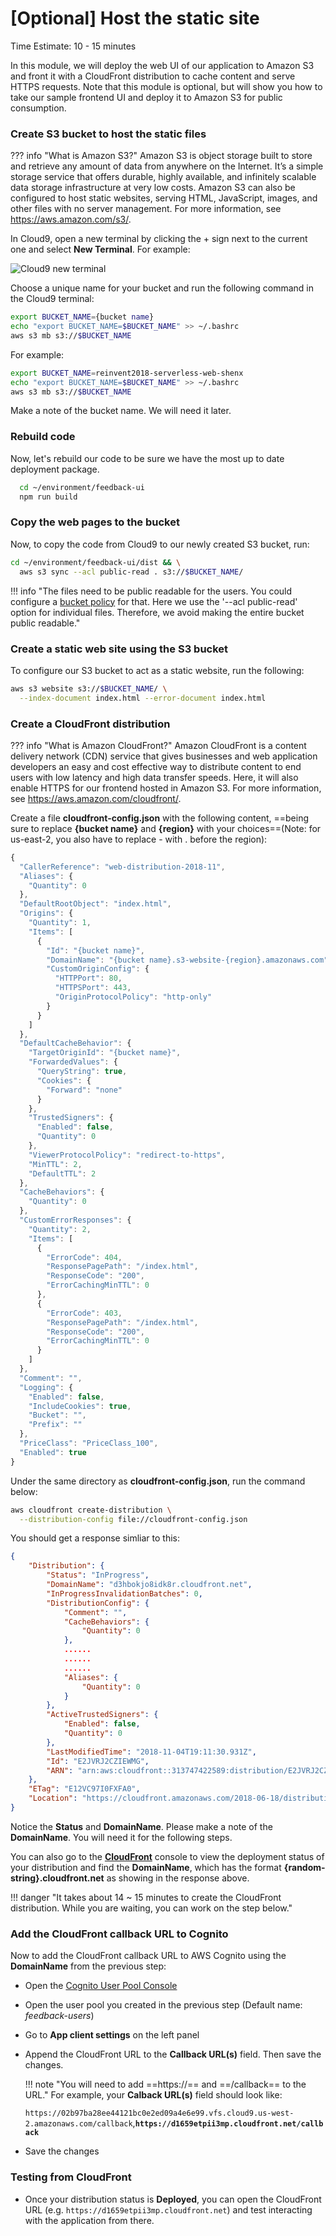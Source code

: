 # [Optional] Host the static site
Time Estimate: 10 - 15 minutes  

In this module, we will deploy the web UI of our application to Amazon S3 and front it with a CloudFront distribution to cache content and serve HTTPS requests. Note that this module is optional, but will show you how to take our sample frontend UI and deploy it to Amazon S3 for public consumption. 

### Create S3 bucket to host the static files

??? info "What is Amazon S3?"
    Amazon S3 is object storage built to store and retrieve any amount of data from anywhere on the Internet. It’s a simple storage service that offers durable, highly available, and infinitely scalable data storage infrastructure at very low costs. Amazon S3 can also be configured to host static websites, serving HTML, JavaScript, images, and other files with no server management. For more information, see https://aws.amazon.com/s3/. 

In Cloud9, open a new terminal by clicking the \+ sign next to the current one and select __New Terminal__. For example:

  ![Cloud9 new terminal](../screenshots/c9-terminal.png)

Choose a unique name for your bucket and run the following command in the Cloud9 terminal:

```bash
export BUCKET_NAME={bucket name}
echo "export BUCKET_NAME=$BUCKET_NAME" >> ~/.bashrc
aws s3 mb s3://$BUCKET_NAME
```
For example:

```bash
export BUCKET_NAME=reinvent2018-serverless-web-shenx
echo "export BUCKET_NAME=$BUCKET_NAME" >> ~/.bashrc
aws s3 mb s3://$BUCKET_NAME
```

Make a note of the bucket name. We will need it later.

### Rebuild code

Now, let's rebuild our code to be sure we have the most up to date deployment package.

```bash
  cd ~/environment/feedback-ui
  npm run build
```

### Copy the web pages to the bucket

Now, to copy the code from Cloud9 to our newly created S3 bucket, run:

```bash
cd ~/environment/feedback-ui/dist && \
  aws s3 sync --acl public-read . s3://$BUCKET_NAME/
```

!!! info "The files need to be public readable for the users. You could configure a [bucket policy](https://docs.aws.amazon.com/AmazonS3/latest/dev/WebsiteAccessPermissionsReqd.html "S3 bucket polic for public web site") for that. Here we use the '--acl public-read' option for individual files. Therefore, we avoid making the entire bucket public readable."

### Create a static web site using the S3 bucket
To configure our S3 bucket to act as a static website, run the following:
```bash
aws s3 website s3://$BUCKET_NAME/ \
  --index-document index.html --error-document index.html 
```

### Create a CloudFront distribution

??? info "What is Amazon CloudFront?"
    Amazon CloudFront is a content delivery network (CDN) service that gives businesses and web application developers an easy and cost effective way to distribute content to end users with low latency and high data transfer speeds. Here, it will also enable HTTPS for our frontend hosted in Amazon S3. For more information, see https://aws.amazon.com/cloudfront/. 

Create a file __cloudfront-config.json__ with the following content, ==being sure to replace __{bucket name}__ and __{region}__ with your choices==(Note: for us-east-2, you also have to replace - with . before the region):

```javascript hl_lines="11 12 22"
{
  "CallerReference": "web-distribution-2018-11",
  "Aliases": {
    "Quantity": 0
  },
  "DefaultRootObject": "index.html",
  "Origins": {
    "Quantity": 1,
    "Items": [
      {
        "Id": "{bucket name}",
        "DomainName": "{bucket name}.s3-website-{region}.amazonaws.com",
        "CustomOriginConfig": {
          "HTTPPort": 80,
          "HTTPSPort": 443,
          "OriginProtocolPolicy": "http-only"
        }
      }
    ]
  },
  "DefaultCacheBehavior": {
    "TargetOriginId": "{bucket name}",
    "ForwardedValues": {
      "QueryString": true,
      "Cookies": {
        "Forward": "none"
      }
    },
    "TrustedSigners": {
      "Enabled": false,
      "Quantity": 0
    },
    "ViewerProtocolPolicy": "redirect-to-https",
    "MinTTL": 2,
    "DefaultTTL": 2
  },
  "CacheBehaviors": {
    "Quantity": 0
  },
  "CustomErrorResponses": {
    "Quantity": 2,
    "Items": [
      {
        "ErrorCode": 404,
        "ResponsePagePath": "/index.html",
        "ResponseCode": "200",
        "ErrorCachingMinTTL": 0
      },
      {
        "ErrorCode": 403,
        "ResponsePagePath": "/index.html",
        "ResponseCode": "200",
        "ErrorCachingMinTTL": 0
      }
    ]
  },
  "Comment": "",
  "Logging": {
    "Enabled": false,
    "IncludeCookies": true,
    "Bucket": "",
    "Prefix": ""
  },
  "PriceClass": "PriceClass_100",
  "Enabled": true
}
```

Under the same directory as __cloudfront-config.json__, run the command below:

```bash
aws cloudfront create-distribution \
  --distribution-config file://cloudfront-config.json
```
You should get a response simliar to this:

```json hl_lines="3 4"
{
    "Distribution": {
        "Status": "InProgress", 
        "DomainName": "d3hbokjo8idk8r.cloudfront.net", 
        "InProgressInvalidationBatches": 0, 
        "DistributionConfig": {
            "Comment": "", 
            "CacheBehaviors": {
                "Quantity": 0
            }, 
            ......
            ......
            ......
            "Aliases": {
                "Quantity": 0
            }
        }, 
        "ActiveTrustedSigners": {
            "Enabled": false, 
            "Quantity": 0
        }, 
        "LastModifiedTime": "2018-11-04T19:11:30.931Z", 
        "Id": "E2JVRJ2CZIEWMG", 
        "ARN": "arn:aws:cloudfront::313747422589:distribution/E2JVRJ2CZIEWMG"
    }, 
    "ETag": "E12VC97I0FXFA0", 
    "Location": "https://cloudfront.amazonaws.com/2018-06-18/distribution/E2JVRJ2CZIEWMG"
}
```

Notice the __Status__ and __DomainName__. Please make a note of the __DomainName__. You will need it for the following steps.

You can also go to the [**CloudFront**](https://console.aws.amazon.com/cloudfront/home?# "AWS CloudFront") console to view the deployment status of your distribution and find the **DomainName**, which has the format __{random-string}.cloudfront.net__ as showing in the response above.

!!! danger "It takes about 14 ~ 15 minutes to create the CloudFront distribution. While you are waiting, you can work on the step below."

### Add the CloudFront callback URL to Cognito

Now to add the CloudFront callback URL to AWS Cognito using the __DomainName__ from the previous step:

* Open the [Cognito User Pool Console](https://us-west-2.console.aws.amazon.com/cognito/users/?region=us-west-2 "AWS Cognito")
* Open the user pool you created in the previous step (Default name: _feedback-users_)
* Go to __App client settings__ on the left panel
* Append the CloudFront URL to the __Callback URL(s)__ field. Then save the changes.

    !!! note "You will need to add ==https://== and ==/callback== to the URL."
    For example, your __Calback URL(s)__ field should look like:

    `https://02b97ba28ee44121bc0e2ed09a4e6e99.vfs.cloud9.us-west-2.amazonaws.com/callback`,**`https://d1659etpii3mp.cloudfront.net/callback`**

 * Save the changes

### Testing from CloudFront

* Once your distribution status is **Deployed**, you can open the CloudFront URL (e.g. `https://d1659etpii3mp.cloudfront.net`) and test interacting with the application from there.
